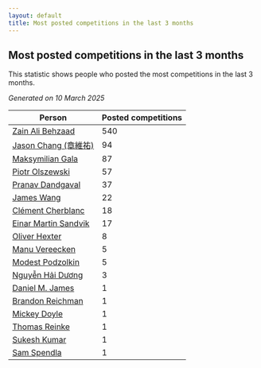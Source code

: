 ```yaml
---
layout: default
title: Most posted competitions in the last 3 months
---
```

## Most posted competitions in the last 3 months
This statistic shows people who posted the most competitions in the last 3 months.

*Generated on 10 March 2025*

| Person | Posted competitions |
| --- | --- |
| [Zain Ali Behzaad](https://www.worldcubeassociation.org/persons/2019BEHZ01) | 540 |
| [Jason Chang (章維祐)](https://www.worldcubeassociation.org/persons/2023CHAN15) | 94 |
| [Maksymilian Gala](https://www.worldcubeassociation.org/persons/2022GALA01) | 87 |
| [Piotr Olszewski](https://www.worldcubeassociation.org/persons/2013OLSZ02) | 57 |
| [Pranav Dandgaval](https://www.worldcubeassociation.org/persons/2017DAND01) | 37 |
| [James Wang](https://www.worldcubeassociation.org/persons/2015WANG87) | 22 |
| [Clément Cherblanc](https://www.worldcubeassociation.org/persons/2014CHER05) | 18 |
| [Einar Martin Sandvik](https://www.worldcubeassociation.org/persons/2018SAND22) | 17 |
| [Oliver Hexter](https://www.worldcubeassociation.org/persons/2022HEXT01) | 8 |
| [Manu Vereecken](https://www.worldcubeassociation.org/persons/2010VERE01) | 5 |
| [Modest Podzolkin](https://www.worldcubeassociation.org/persons/2017PODZ01) | 5 |
| [Nguyễn Hải Dương](https://www.worldcubeassociation.org/persons/2018DUON07) | 3 |
| [Daniel M. James](https://www.worldcubeassociation.org/persons/2012JAME04) | 1 |
| [Brandon Reichman](https://www.worldcubeassociation.org/persons/2015REIC02) | 1 |
| [Mickey Doyle](https://www.worldcubeassociation.org/persons/2021DOYL02) | 1 |
| [Thomas Reinke](https://www.worldcubeassociation.org/persons/2018REIN04) | 1 |
| [Sukesh Kumar](https://www.worldcubeassociation.org/persons/2017KUMA30) | 1 |
| [Sam Spendla](https://www.worldcubeassociation.org/persons/2015SPEN01) | 1 |
